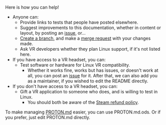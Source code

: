 Here is how you can help!

 * Anyone can:
   * Provide links to tests that people have posted elsewhere.
   * Suggest improvements to this documentation, whether in content or layout, by posting an [issue], or...
   * [Create a branch], and make a [merge request] with your changes made.
   * Ask VR developers whether they plan Linux support, if it's not listed here.
 * If you have access to a VR headset, you can:
   * Test software or hardware for Linux VR compatibility.
     * Whether it works fine, works but has issues, or doesn't work at all, you can post an [issue] for it. After that, we can also add you as a maintainer, if you wished to edit the README directly.
 * If you don't have access to a VR headset, you can:
   * Gift a VR application to someone who does, and is willing to test in Linux.
     * You should both be aware of the [Steam refund policy].

To make managing [PROTON.md] easier, you can use PROTON.md.ods. Or if you prefer, just edit PROTON.md directly.

[issue]: https://gitlab.com/yaomtc/VR-on-Linux/issues
[Create a branch]: https://docs.gitlab.com/ee/gitlab-basics/create-branch.html
[merge request]: https://docs.gitlab.com/ee/gitlab-basics/add-merge-request.html
[Steam refund policy]: https://store.steampowered.com/steam_refunds
[PROTON.md]: https://gitlab.com/vr-on-linux/VR-on-Linux/-/blob/master/PROTON.md

